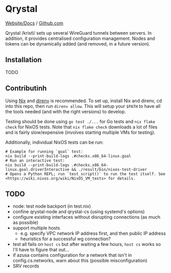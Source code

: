 # Qrystal

[Website/Docs](https://nyiyui.ca/qrystal) /
[Github.com](https://github.com/nyiyui/qrystal)

Qrystal /kristl/ sets up several WireGuard tunnels between servers.
In addition, it provides centralised configuration management.
Nodes and tokens can be dynamically added (and removed, in a future
version).

## Installation

TODO

## Contributinh

Using [Nix](https://nixos.org/download/) and [direnv](https://direnv.net/) is recommended. To set up, install Nix and direnv, cd into this repo, then run `direnv allow`. This will setup your `$PATH` to have all the tools needed (and with the right versions) to develop.

Testing should be done using `go test ./...` for Go tests and `nix flake check` for NixOS tests. Note that `nix flake check` downloads a lot of files and is fairly slow/expensive (involves starting multiple VMs for testing).

Additionally, individual NixOS tests can be run:
```shell
# Example for running `goal` test:
nix build --print-build-logs .#checks.x86_64-linux.goal
# Run an interactive test:
nix build --print-build-logs .#checks.x86_64-linux.goal.driverInteractive && ./result/bin/nixos-test-driver
# Opens a Python REPL; run `test_script()` to run the test itself. See <https://wiki.nixos.org/wiki/NixOS_VM_tests> for details.
```

## TODO

- node: test node backport (in test.nix)
- confine qrystal-node and qrystal-cs (using systemd's options)
- configure existing interfaces without disrupting connections (as much as possible)
- support multiple hosts
  - e.g. specify VPC network IP address first, and then public IP address
  - heuristics for a successful wg connection?
- test all fails on `host cs` but after waiting a few hours, `host cs` works so I'll have to figure that out...
- if azusa contains configuration for a network that isn't in config.cs.networks, warn about this (possible misconfiguration)
- SRV records
